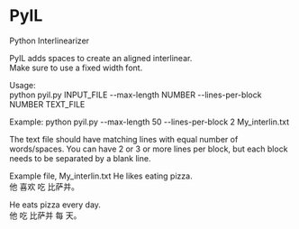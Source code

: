 # PyIL
Python Interlinearizer   
   
PyIL adds spaces to create an aligned interlinear.    
Make sure to use a fixed width font.  
   
Usage:   
python pyil.py INPUT_FILE --max-length NUMBER --lines-per-block NUMBER TEXT_FILE   
   
Example:
python pyil.py --max-length 50 --lines-per-block 2 My_interlin.txt   
   
The text file should have matching lines with equal number of words/spaces. You can have 2 or 3 or more lines per block, but each block needs to be separated by a blank line.   
   
Example file, My_interlin.txt
He likes eating pizza.   
他 喜欢 吃 比萨并。   

He eats pizza every day.   
他 吃 比萨并 每 天。   

